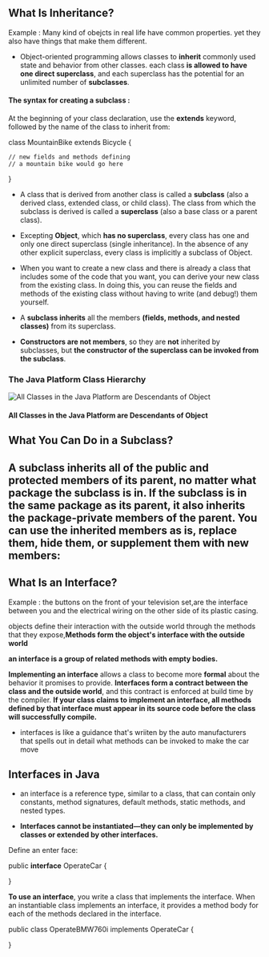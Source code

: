 ## What Is Inheritance?

Example : Many kind of obejcts in real life have common properties. yet they also have things that make them different. 

- Object-oriented programming allows classes to **inherit** commonly used state and behavior from other classes. each class **is allowed to have one direct superclass**, and each superclass has the potential for an unlimited number of **subclasses**.


#### The syntax for creating a subclass :

At the beginning of your class declaration, use the **extends** keyword, followed by the name of the class to inherit from:


 class MountainBike extends Bicycle {

    // new fields and methods defining 
    // a mountain bike would go here

 }

- A class that is derived from another class is called a **subclass** (also a derived class, extended class, or child class). The class from which the subclass is derived is called a **superclass** (also a base class or a parent class).
- Excepting **Object**, which **has no superclass**, every class has one and only one direct superclass (single inheritance). In the absence of any other explicit superclass, every class is implicitly a subclass of Object.

- When you want to create a new class and there is already a class that includes some of the code that you want, you can derive your new class from the existing class. In doing this, you can reuse the fields and methods of the existing class without having to write (and debug!) them yourself.

- A **subclass inherits** all the members **(fields, methods, and nested classes)** from its superclass.

- **Constructors are not members**, so they are **not** inherited by subclasses, but **the constructor of the superclass can be invoked from the subclass**.


### The Java Platform Class Hierarchy




![All Classes in the Java Platform are Descendants of Object](https://docs.oracle.com/javase/tutorial/figures/java/classes-object.gif)
#### All Classes in the Java Platform are Descendants of Object


## What You Can Do in a Subclass?

**A subclass inherits all of the public and protected members of its parent, no matter what package the subclass is in. If the subclass is in the same package as its parent, it also inherits the package-private members of the parent. You can use the inherited members as is, replace them, hide them, or supplement them with new members:**
- 

## What Is an Interface?

Example : the buttons on the front of your television set,are the interface between you and the electrical wiring on the other side of its plastic casing.

objects define their interaction with the outside world through the methods that they expose,**Methods form the object's interface with the outside world**


**an interface is a group of related methods with empty bodies.**


**Implementing an interface** allows a class to become more **formal** about the behavior it promises to provide. **Interfaces form a contract between the class and the outside world**, and this contract is enforced at build time by the compiler. **If your class claims to implement an interface, all methods defined by that interface must appear in its source code before the class will successfully compile.**


- interfaces is like a guidance that's wriiten by the auto manufacturers that spells out in detail what methods can be invoked to make the car move 


## Interfaces in Java

- an interface is a reference type, similar to a class, that can contain only constants, method signatures, default methods, static methods, and nested types.

-  **Interfaces cannot be instantiated—they can only be implemented by classes or extended by other interfaces.**

Define an enter face: 


public **interface** OperateCar {

   
}



**To use an interface**, you write a class that implements the interface. When an instantiable class implements an interface, it provides a method body for each of the methods declared in the interface. 

public class OperateBMW760i implements OperateCar {

   
}